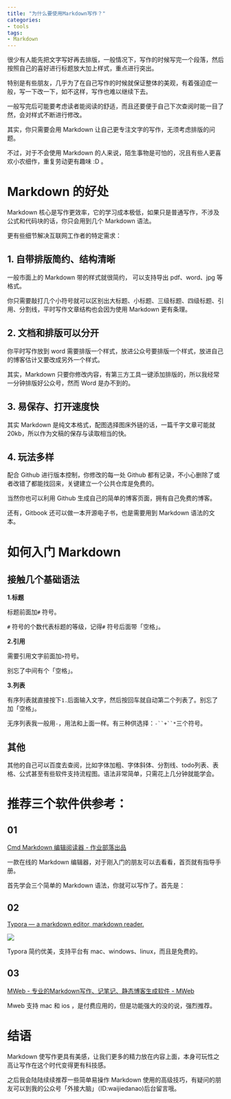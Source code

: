 ```yaml
---
title: "为什么要使用Markdown写作？"
categories:
- tools
tags:
- Markdown
---
```


很少有人能先把文字写好再去排版，一般情况下，写作的时候写完一个段落，然后按照自己的喜好进行标题放大加上样式，重点进行突出。

特别是有些朋友，几乎为了在自己写作的时候就保证整体的美观，有着强迫症一般，写一下改一下，如不这样，写作也难以继续下去。

一般写完后可能要考虑读者能阅读的舒适，而且还要便于自己下次查阅时能一目了然，会对样式不断进行修改。

其实，你只需要会用 Markdown 让自己更专注文字的写作，无须考虑排版的问题。

不过，对于不会使用 Markdown 的人来说，陌生事物是可怕的，况且有些人更喜欢小农细作，重复劳动更有趣味 :D 。

# Markdown 的好处
Markdown 核心是写作更效率，它的学习成本极低，如果只是普通写作，不涉及公式和代码块的话，你只会用到几个 Markdown 语法。

更有些细节解决互联网工作者的特定需求：

## 1. 自带排版简约、结构清晰

一般市面上的 Markdown 带的样式就很简约，
可以支持导出 pdf、word、jpg 等格式。

你只需要敲打几个小符号就可以区别出大标题、小标题、三级标题、四级标题、引用、分割线，平时写作文章结构也会因为使用 Markdown 更有条理。


## 2. 文档和排版可以分开

你平时写作放到 word 需要排版一个样式，放进公众号要排版一个样式，放进自己的博客估计又要改成另外一个样式。

其实，Markdown 只要你修改内容，有第三方工具一键添加排版的，所以我经常一分钟排版好公众号，然而 Word 是办不到的。

## 3. 易保存、打开速度快

其实 Markdown 是纯文本格式，配图选择图床外链的话，一篇千字文章可能就 20kb，所以作为文稿的保存与读取相当的快。

## 4. 玩法多样

配合 Github 进行版本控制，你修改的每一处 Github 都有记录，不小心删除了或者改错了都能找回来，关键建立一个公共仓库是免费的。

当然你也可以利用 Github 生成自己的简单的博客页面，拥有自己免费的博客。

还有，Gitbook 还可以做一本开源电子书，也是需要用到 Markdown 语法的文本。

# 如何入门 Markdown

## 接触几个基础语法

**1.标题**

标题前面加`#` 符号。

`#` 符号的个数代表标题的等级，记得`#` 符号后面带「空格」。

 **2.引用**

需要引用文字前面加`>`符号。

别忘了中间有个「空格」。

 **3.列表**

有序列表就直接按下`1.`后面输入文字，然后按回车就自动第二个列表了。别忘了加「空格」。

无序列表我一般用`-`，用法和上面一样。有三种供选择：`-``+``*`三个符号。

## 其他

其他的自己可以百度去查阅，比如字体加粗、字体斜体、分割线、todo列表、表格、公式甚至有些软件支持流程图。语法非常简单，只需花上几分钟就能学会。

# 推荐三个软件供参考：

## 01

[Cmd Markdown 编辑阅读器 - 作业部落出品](https://www.zybuluo.com/mdeditor)

一款在线的 Markdown 编辑器，对于刚入门的朋友可以去看看，首页就有指导手册。

首先学会三个简单的 Markdown 语法，你就可以写作了。首先是：

## 02

[Typora — a markdown editor, markdown reader.](https://www.typora.io/)

![](https://cdn.yan100.top/15378529274551.jpg)

Typora 简约优美，支持平台有 mac、windows、linux，而且是免费的。

## 03

[MWeb - 专业的Markdown写作、记笔记、静态博客生成软件 - MWeb](https://zh.mweb.im/)

Mweb 支持 mac 和 ios ，是付费应用的，但是功能强大的没的说，强烈推荐。


# 结语

Markdown 使写作更具有美感，让我们更多的精力放在内容上面，本身可玩性之高让写作在这个时代变得更有科技感。

之后我会陆陆续续推荐一些简单易操作 Markdown 使用的高级技巧，有疑问的朋友可以到我的公众号「外接大脑」（ID:waijiedanao)后台留言哦。





